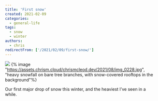 ```yaml
---
title: 'First snow'
created: 2021-02-09
categories:
  - general-life
tags:
  - snow
  - winter
authors:
  - chris
redirectFrom: ['/2021/02/09/first-snow/']
---
```


![](assets/images/img_0228.jpg)
{% image "https://assets.chrism.cloud/chrismcleod.dev/2021/08/img_0228.jpg", "heavy snowfall on bare tree branches, with snow-covered rooftops in the background"%}

Our first major drop of snow this winter, and the heaviest I’ve seen in a while.
